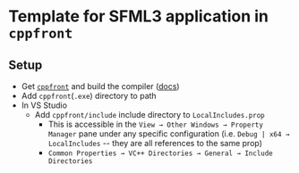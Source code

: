 # Template for SFML3 application in `cppfront`

## Setup
- Get [`cppfront`](https://github.com/hsutter/cppfront) and build the compiler ([docs](https://hsutter.github.io/cppfront/welcome/overview/))
- Add `cppfront`(`.exe`) directory to path
- In VS Studio
  - Add `cppfront/include` include directory to `LocalIncludes.prop`
    - This is accessible in the `View → Other Windows → Property Manager` pane under any specific configuration (i.e. `Debug | x64 → LocalIncludes` -- they are all references to the same prop)
    - `Common Properties → VC++ Directories → General → Include Directories`
